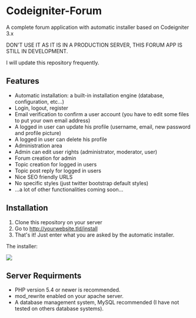 # Codeigniter-Forum
A complete forum application with automatic installer based on Codeigniter 3.x

DON'T USE IT AS IT IS IN A PRODUCTION SERVER, THIS FORUM APP IS STILL IN DEVELOPMENT.

I will update this repository frequently.

## Features
- Automatic installation: a built-in installation engine (database, configuration, etc...)
- Login, logout, register
- Email verification to confirm a user account (you have to edit some files to put your own email address)
- A logged in user can update his profile (username, email, new password and profile picture)
- A logged in user can delete his profile
- Administration area
- Admin can edit user rights (administrator, moderator, user)
- Forum creation for admin
- Topic creation for logged in users
- Topic post reply for logged in users
- Nice SEO friendly URLS
- No specific styles (just twitter bootstrap default styles)
- ...a lot of other functionalities coming soon...

## Installation
1. Clone this repository on your server
2. Go to http://yourwebsite.tld/install
3. That's it! Just enter what you are asked by the automatic installer.

The installer:

![](https://cloud.githubusercontent.com/assets/5358048/7374056/6858130a-edd0-11e4-9250-0ef62c48f584.png)

## Server Requirments
- PHP version 5.4 or newer is recommended.
- mod_rewrite enabled on your apache server.
- A database management system, MySQL recommended (I have not tested on others database systems).
